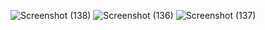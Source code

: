 ![Screenshot (138)](https://github.com/user-attachments/assets/412362ee-9ebf-4090-be1e-c9720ee235d5)
![Screenshot (136)](https://github.com/user-attachments/assets/9938f205-2145-4f1f-abdc-483d467e8edb)
![Screenshot (137)](https://github.com/user-attachments/assets/6f194493-c43f-4ec5-b243-18ca3eef0b95)
